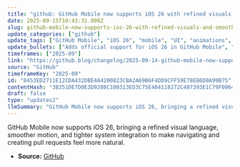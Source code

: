 ```yaml
---
title: "github: GitHub Mobile now supports iOS 26 with refined visuals and smoother navigation"
date: 2025-09-15T10:43:31.000Z
slug: github-mobile-now-supports-ios-26-with-refined-visuals-and-smoother-navigation
update_categories: ["github"]
update_tags: ["GitHub Mobile", "iOS 26", "mobile", "UI", "animations", "system integration", "changelog", "release"]
update_bullets: ["Adds official support for iOS 26 in GitHub Mobile", "Introduces a refined visual language for cleaner, more consistent UI", "Improves motion and animations for smoother navigation and transitions", "Tighter integration with system behaviors and platform conventions", "Aims to help users move from idea to pull request more naturally"]
timeframes: ["2025-09"]
link: "https://github.blog/changelog/2025-09-14-github-mobile-now-supports-ios-26-with-refined-visuals-and-smoother-navigation"
source: "GitHub"
timeframeKey: "2025-09"
id: "8453ED2711E12CDA432DBE4A4200823CBA2A69B6F4DD9CFF59E78EB6D0A99B75"
contentHash: "3B351DE7D0E3D9208C100313ED3C75E404118272C407393E1C79F0964CE89F81"
draft: false
type: "updates2"
llmSummary: "GitHub Mobile now supports iOS 26, bringing a refined visual language, smoother motion, and tighter system integration to make navigating and creating pull requests feel more natural."
---
```


GitHub Mobile now supports iOS 26, bringing a refined visual language, smoother motion, and tighter system integration to make navigating and creating pull requests feel more natural.

- **Source:** [GitHub](https://github.blog/changelog/2025-09-14-github-mobile-now-supports-ios-26-with-refined-visuals-and-smoother-navigation)
